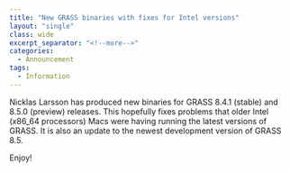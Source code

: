```yaml
---
title: "New GRASS binaries with fixes for Intel versions"
layout: "single"
class: wide
excerpt_separator: "<!--more-->"
categories:
  - Announcement
tags:
  - Information
---
```

<!-- Google tag (gtag.js) -->
<script async src="https://www.googletagmanager.com/gtag/js?id=G-9NBX5KDKM0"></script>
<script>
  window.dataLayer = window.dataLayer || [];
  function gtag(){dataLayer.push(arguments);}
  gtag('js', new Date());

  gtag('config', 'G-9NBX5KDKM0');
</script>

Nicklas Larsson has produced new binaries for GRASS 8.4.1 (stable) and 8.5.0 (preview) releases. This hopefully fixes problems that older Intel (x86_64 processors) Macs were having running the latest versions of GRASS. It is also an update to the newest development version of GRASS 8.5.

Enjoy!
